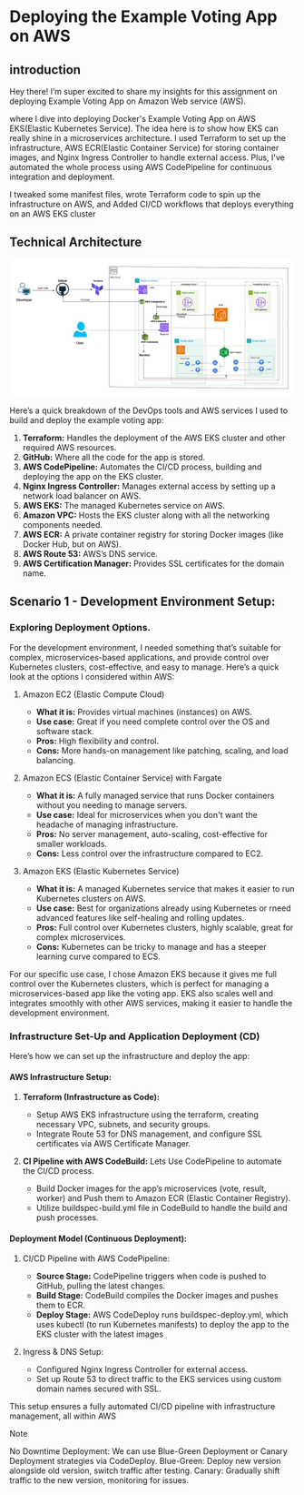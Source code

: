 # Deploying the Example Voting App on AWS

## introduction

Hey there! I’m super excited to share my insights for this assignment on deploying Example Voting App on Amazon Web service (AWS).

where I dive into deploying Docker's Example Voting App on AWS EKS(Elastic Kubernetes Service). The idea here is to show how EKS can really shine in a microservices architecture. I used Terraform to set up the infrastructure, AWS ECR(Elastic Container Service) for storing container images, and Nginx Ingress Controller to handle external access. Plus, I've automated the whole process using AWS CodePipeline for continuous integration and deployment.

I tweaked some manifest files, wrote Terraform code to spin up the infrastructure on AWS, and Added CI/CD workflows that deploys everything on an AWS EKS cluster

## Technical Architecture

![Architecture diagram](AWS-Voting-App-Architecture.jpg)

Here’s a quick breakdown of the DevOps tools and AWS services I used to build and deploy the example voting app:

1. **Terraform:** Handles the deployment of the AWS EKS cluster and other required AWS resources.
2. **GitHub:** Where all the code for the app is stored.
3. **AWS CodePipeline:** Automates the CI/CD process, building and deploying the app on the EKS cluster.
4. **Nginx Ingress Controller:** Manages external access by setting up a network load balancer on AWS.
5. **AWS EKS:** The managed Kubernetes service on AWS.
6. **Amazon VPC:** Hosts the EKS cluster along with all the networking components needed.
7. **AWS ECR:** A private container registry for storing Docker images (like Docker Hub, but on AWS).
8. **AWS Route 53:** AWS’s DNS service.
9. **AWS Certification Manager:** Provides SSL certificates for the domain name.

## Scenario 1 - Development Environment Setup:

### Exploring Deployment Options.

For the development environment, I needed something that’s suitable for complex, microservices-based applications, and provide control over Kubernetes clusters, cost-effective, and easy to manage. Here’s a quick look at the options I considered within AWS:

1. Amazon EC2 (Elastic Compute Cloud)

   - **What it is:** Provides virtual machines (instances) on AWS.
   - **Use case:** Great if you need complete control over the OS and software stack.
   - **Pros:** High flexibility and control.
   - **Cons:** More hands-on management like patching, scaling, and load balancing.

2. Amazon ECS (Elastic Container Service) with Fargate

   - **What it is:** A fully managed service that runs Docker containers without you needing to manage servers.
   - **Use case:** Ideal for microservices when you don't want the headache of managing infrastructure.
   - **Pros:** No server management, auto-scaling, cost-effective for smaller workloads.
   - **Cons:** Less control over the infrastructure compared to EC2.

3. Amazon EKS (Elastic Kubernetes Service)

   - **What it is:** A managed Kubernetes service that makes it easier to run Kubernetes clusters on AWS.
   - **Use case:** Best for organizations already using Kubernetes or rneed advanced features like self-healing and rolling updates.
   - **Pros:** Full control over Kubernetes clusters, highly scalable, great for complex microservices.
   - **Cons:** Kubernetes can be tricky to manage and has a steeper learning curve compared to ECS.

For our specific use case, I chose Amazon EKS because it gives me full control over the Kubernetes clusters, which is perfect for managing a microservices-based app like the voting app. EKS also scales well and integrates smoothly with other AWS services, making it easier to handle the development environment.

### Infrastructure Set-Up and Application Deployment (CD)

Here’s how we can set up the infrastructure and deploy the app:

#### AWS Infrastructure Setup:

1. **Terraform (Infrastructure as Code):**

   - Setup AWS EKS infrastructure using the terraform, creating necessary VPC, subnets, and security groups.
   - Integrate Route 53 for DNS management, and configure SSL certificates via AWS Certificate Manager.

2. **CI Pipeline with AWS CodeBuild:**
   Lets Use CodePipeline to automate the CI/CD process.

   - Build Docker images for the app’s microservices (vote, result, worker) and Push them to Amazon ECR (Elastic Container Registry).
   - Utilize buildspec-build.yml file in CodeBuild to handle the build and push processes.

#### Deployment Model (Continuous Deployment):

1. CI/CD Pipeline with AWS CodePipeline:

   - **Source Stage:** CodePipeline triggers when code is pushed to GitHub, pulling the latest changes.
   - **Build Stage:** CodeBuild compiles the Docker images and pushes them to ECR.
   - **Deploy Stage:** AWS CodeDeploy runs buildspec-deploy.yml, which uses kubectl
     (to run Kubernetes manifests) to deploy the app to the EKS cluster with the latest images

2. Ingress & DNS Setup:

   - Configured Nginx Ingress Controller for external access.
   - Set up Route 53 to direct traffic to the EKS services using custom domain names secured with SSL.

This setup ensures a fully automated CI/CD pipeline with infrastructure management, all within AWS

> [!NOTE]
> No Downtime Deployment:
> We can use Blue-Green Deployment or Canary Deployment strategies via CodeDeploy.
> Blue-Green: Deploy new version alongside old version, switch traffic after testing.
> Canary: Gradually shift traffic to the new version, monitoring for issues.
